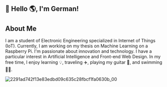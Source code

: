## 👋 Hello 🌎, I'm German!

## About Me 

I am a student of Electronic Engineering specialized in Internet of Things (IoT). Currently, I am working on my thesis on Machine Learning on a Raspberry Pi. I'm passionate about innovation and technology. I have a particular interest in Artificial Intelligence and Front-end Web Design. In my free time, I enjoy learning 💡, traveling ✈️, playing my guitar 🎸, and swimming 🏊‍♂️. 




![2291ad742f13e83edbd09c635c28fbcf1fa0630b_00](https://github.com/germanquevedo/germanquevedo/assets/127355727/66c86ec6-68f0-43d4-a75d-803ccf2db7cd)

  

